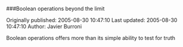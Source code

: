 ###Boolean operations beyond the limit

Originally published: 2005-08-30 10:47:10
Last updated: 2005-08-30 10:47:10
Author: Javier Burroni

Boolean operations offers more than its simple ability to test for truth